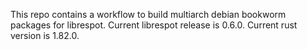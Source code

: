 This repo contains a workflow to build multiarch debian bookworm packages for librespot.
Current librespot release is 0.6.0.
Current rust version is 1.82.0.
